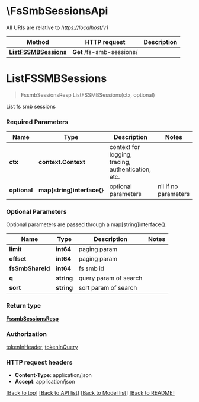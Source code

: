 # \FsSmbSessionsApi

All URIs are relative to *https://localhost/v1*

Method | HTTP request | Description
------------- | ------------- | -------------
[**ListFSSMBSessions**](FsSmbSessionsApi.md#ListFSSMBSessions) | **Get** /fs-smb-sessions/ | 


# **ListFSSMBSessions**
> FssmbSessionsResp ListFSSMBSessions(ctx, optional)


List fs smb sessions

### Required Parameters

Name | Type | Description  | Notes
------------- | ------------- | ------------- | -------------
 **ctx** | **context.Context** | context for logging, tracing, authentication, etc.
 **optional** | **map[string]interface{}** | optional parameters | nil if no parameters

### Optional Parameters
Optional parameters are passed through a map[string]interface{}.

Name | Type | Description  | Notes
------------- | ------------- | ------------- | -------------
 **limit** | **int64**| paging param | 
 **offset** | **int64**| paging param | 
 **fsSmbShareId** | **int64**| fs smb id | 
 **q** | **string**| query param of search | 
 **sort** | **string**| sort param of search | 

### Return type

[**FssmbSessionsResp**](FSSMBSessionsResp.md)

### Authorization

[tokenInHeader](../README.md#tokenInHeader), [tokenInQuery](../README.md#tokenInQuery)

### HTTP request headers

 - **Content-Type**: application/json
 - **Accept**: application/json

[[Back to top]](#) [[Back to API list]](../README.md#documentation-for-api-endpoints) [[Back to Model list]](../README.md#documentation-for-models) [[Back to README]](../README.md)

